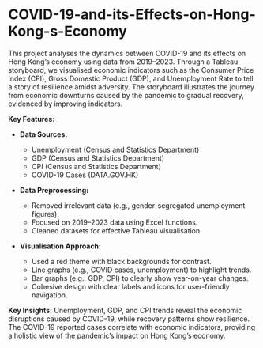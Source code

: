 # COVID-19-and-its-Effects-on-Hong-Kong-s-Economy
This project analyses the dynamics between COVID-19 and its effects on Hong Kong’s economy using data from 2019–2023. Through a Tableau storyboard, we visualised economic indicators such as the Consumer Price Index (CPI), Gross Domestic Product (GDP), and Unemployment Rate to tell a story of resilience amidst adversity. The storyboard illustrates the journey from economic downturns caused by the pandemic to gradual recovery, evidenced by improving indicators.

**Key Features:**

- **Data Sources:**
  - Unemployment (Census and Statistics Department)
  - GDP (Census and Statistics Department)
  - CPI (Census and Statistics Department)
  - COVID-19 Cases (DATA.GOV.HK)
    
- **Data Preprocessing:**
  - Removed irrelevant data (e.g., gender-segregated unemployment figures).
  - Focused on 2019–2023 data using Excel functions.
  - Cleaned datasets for effective Tableau visualisation.
    
- **Visualisation Approach:**
  - Used a red theme with black backgrounds for contrast.
  - Line graphs (e.g., COVID cases, unemployment) to highlight trends.
  - Bar graphs (e.g., GDP, CPI) to clearly show year-on-year changes.
  - Cohesive design with clear labels and icons for user-friendly navigation.
    
**Key Insights:**
Unemployment, GDP, and CPI trends reveal the economic disruptions caused by COVID-19, while recovery patterns show resilience. The COVID-19 reported cases correlate with economic indicators, providing a holistic view of the pandemic’s impact on Hong Kong’s economy.
